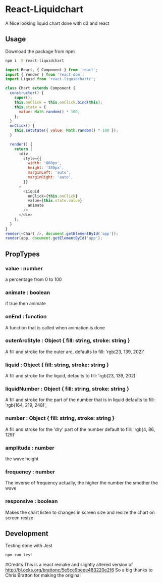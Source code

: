 # React-Liquidchart
A Nice looking liquid chart done with d3 and react

## Usage
Download the package from npm
``` sh
npm i -S react-liquidchart
```
``` js
import React, { Component } from 'react';
import { render } from 'react-dom';
import Liquid from 'react-liquidchartr';

class Chart extends Component {
  constructor() {
    super();
    this.onClick = this.onClick.bind(this);
    this.state = {
      value: Math.random() * 100,
    };
  }
  onClick() {
    this.setState({ value: Math.random() * 100 });
  }

  render() {
    return (
      <div
        style={{
          width: '800px',
          height: '350px',
          marginLeft: 'auto',
          marginRight: 'auto',
        }}
      >
        <Liquid
          onClick={this.onClick}
          value={this.state.value}
          animate
        />
      </div>
    );
  }
}
render(<Chart />, document.getElementById('app'));
render(app, document.getElementById('app');
```

## PropTypes
### value : number
a percentage from 0 to 100
### animate : boolean
if true then animate
### onEnd : function
A function that is called when animation is done
### outerArcStyle : Object { fill: string, stroke: string }
A fill and stroke for the outer arc, defaults to fill: 'rgb(23, 139, 202)'
### liquid : Object { fill: string, stroke: string }
A fill and stroke for the liquid, defaults to fill: 'rgb(23, 139, 202)'
### liquidNumber : Object { fill: string, stroke: string }
A fill and stroke for the part of the number that is in liquid
defaults to fill: 'rgb(164, 219, 248)',
### number : Object { fill: string, stroke: string }
A fill and stroke for the 'dry' part of the number default to fill: 'rgb(4, 86, 129)'
### amplitude : number
the wave height
### frequency : number
The inverse of frequency actually, the higher the number the smother the wave
### responsive : boolean
Makes the chart listen to changes in screen size and resize the chart on screen resize

## Development
Testing done with Jest
``` sh
npm run test
```
#Credits
This is a react remake and slightly altered version of http://bl.ocks.org/brattonc/5e5ce9beee483220e2f6
So a big thanks to Chris Bratton for making the original